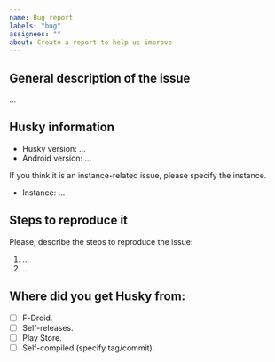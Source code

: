 ```yaml
---
name: Bug report
labels: "bug"
assignees: ""
about: Create a report to help us improve
---
```


<!--
You acknowledge, opening this issue, that you read Codeberg's ToS and the
content you upload meets to the requirements.

Please see <CONTRIBUTING>.
-->

<!--
Please use `Preview` tab above to see final rendering of your report before

You can delete anything if it is not needed.
-->

## General description of the issue

...

## Husky information

- Husky version: ...
- Android version: ...

If you think it is an instance-related issue, please specify the instance.

- Instance: ...

## Steps to reproduce it

Please, describe the steps to reproduce the issue:

1. ...
2. ...

<!-- You can attach any media you consider. -->

## Where did you get Husky from:

- [ ] F-Droid.
- [ ] Self-releases.
- [ ] Play Store.
- [ ] Self-compiled (specify tag/commit).
